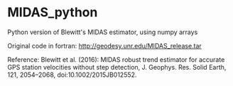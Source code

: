 # MIDAS_python
Python version of Blewitt's MIDAS estimator, using numpy arrays

Original code in fortran: http://geodesy.unr.edu/MIDAS_release.tar

Reference: Blewitt et al. (2016): MIDAS robust trend estimator for accurate GPS
             station velocities without step detection,
             J. Geophys. Res. Solid Earth, 121, 2054–2068, doi:10.1002/2015JB012552.
